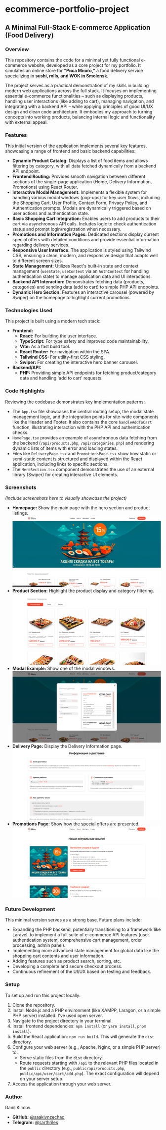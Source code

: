# ecommerce-portfolio-project

## A Minimal Full-Stack E-commerce Application (Food Delivery)

### Overview

This repository contains the code for a minimal yet fully functional e-commerce website, developed as a core project for my portfolio. It simulates an online store for **"Риса Много,"** a food delivery service specializing in **sushi, rolls, and WOK in Smolensk**.

The project serves as a practical demonstration of my skills in building modern web applications across the full stack. It focuses on implementing essential e-commerce functionalities – such as displaying products, handling user interactions (like adding to cart), managing navigation, and integrating with a backend API – while applying principles of good UI/UX design and clean code architecture. It embodies my approach to turning concepts into working products, balancing internal logic and functionality with external appeal.

### Features

This initial version of the application implements several key features, showcasing a range of frontend and basic backend capabilities:

* **Dynamic Product Catalog:** Displays a list of food items and allows filtering by category, with all data fetched dynamically from a backend API endpoint.
* **Frontend Routing:** Provides smooth navigation between different sections of the single-page application (Home, Delivery Information, Promotions) using React Router.
* **Interactive Modal Management:** Implements a flexible system for handling various modal windows (pop-ups) for key user flows, including the Shopping Cart, User Profile, Contact Form, Privacy Policy, and Authentication prompts. Modals are dynamically triggered based on user actions and authentication state.
* **Basic Shopping Cart Integration:** Enables users to add products to their cart via asynchronous API calls. Includes logic to check authentication status and prompt login/registration when necessary.
* **Promotions and Information Pages:** Dedicated sections display current special offers with detailed conditions and provide essential information regarding delivery services.
* **Responsive User Interface:** The application is styled using Tailwind CSS, ensuring a clean, modern, and responsive design that adapts well to different screen sizes.
* **State Management:** Utilizes React's built-in state and context management (`useState`, `useContext` via an `AuthContext` for handling authentication state) to manage application data and UI interactions.
* **Backend API Interaction:** Demonstrates fetching data (products, categories) and sending data (add to cart) to simple PHP API endpoints.
* **Dynamic Hero Section:** Features an interactive carousel (powered by Swiper) on the homepage to highlight current promotions.

### Technologies Used

This project is built using a modern tech stack:

* **Frontend:**
    * **React:** For building the user interface.
    * **TypeScript:** For type safety and improved code maintainability.
    * **Vite:** As a fast build tool.
    * **React Router:** For navigation within the SPA.
    * **Tailwind CSS:** For utility-first CSS styling.
    * **Swiper:** For creating the interactive hero banner carousel.
* **Backend/API:**
    * **PHP:** Providing simple API endpoints for fetching product/category data and handling 'add to cart' requests.

### Code Highlights

Reviewing the codebase demonstrates key implementation patterns:

* The `App.tsx` file showcases the central routing setup, the modal state management logic, and the integration points for site-wide components like the Header and Footer. It also contains the core `handleAddToCart` function, illustrating interaction with the PHP API and authentication checks.
* `HomePage.tsx` provides an example of asynchronous data fetching from the backend (`/api/products.php`, `/api/categories.php`) and rendering dynamic lists of items with error and loading states.
* Files like `DeliveryPage.tsx` and `PromotionsPage.tsx` show how static or semi-static content is structured and displayed within the React application, including links to specific sections.
* The `HeroSection.tsx` component demonstrates the use of an external library (Swiper) for creating interactive UI elements.

### Screenshots

*(Include screenshots here to visually showcase the project)*

* **Homepage:** Show the main page with the hero section and product listings.
    ![Screenshot of Homepage](images/homepage.png)
* **Product Section:** Highlight the product display and category filtering.
    ![Screenshot of Product Section](images/product_section.png)
* **Modal Example:** Show one of the modal windows.
    ![Screenshot of a Modal](images/modal_example.png)
* **Delivery Page:** Display the Delivery Information page.
    ![Screenshot of Delivery Page](images/delivery_page.png)
* **Promotions Page:** Show how the special offers are presented.
    ![Screenshot of Promotions Page](images/promotions_page.png)

### Future Development

This minimal version serves as a strong base. Future plans include:

* Expanding the PHP backend, potentially transitioning to a framework like Laravel, to implement a full suite of e-commerce API features (user authentication system, comprehensive cart management, order processing, admin panel).
* Implementing more advanced state management for global data like the shopping cart contents and user information.
* Adding features such as product search, sorting, etc.
* Developing a complete and secure checkout process.
* Continuous refinement of the UI/UX based on testing and feedback.

### Setup

To set up and run this project locally:

1.  Clone the repository.
2.  Install Node.js and a PHP environment (like XAMPP, Laragon, or a simple PHP server) installed. I've used open server.
3.  Navigate to the project directory in your terminal.
4.  Install frontend dependencies: `npm install` (or `yarn install`, `pnpm install`).
5.  Build the React application: `npm run build`. This will generate the `dist` directory.
6.  Configure your web server (e.g., Apache, Nginx, or a simple PHP server) to:
    * Serve static files from the `dist` directory.
    * Route requests starting with `/api` to the relevant PHP files located in the `public` directory (e.g., `public/api/products.php`, `public/api/user/cart/add.php`). The exact configuration will depend on your server setup.
7.  Access the application through your web server.

### Author

Danil Klimov
* **GitHub:** [@saakivnzechad](https://github.com/saakivnzechad)
* **Telegram:** [@sarthriles](https://t.me/sarthriles)
